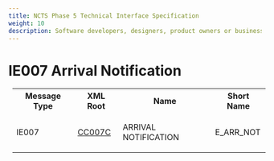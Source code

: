 ```yaml
---
title: NCTS Phase 5 Technical Interface Specification
weight: 10
description: Software developers, designers, product owners or business analysts. Integrate your software with the ERMIS service
---
```

# IE007 Arrival Notification
<table cellspacing="0" style="border-collapse:collapse;margin-left:6pt">
 <tr>
  <th>
   Message Type
  </th>
  <th>
   XML Root
  </th>
  <th>
   Name
  </th>
  <th>
   Short Name
  </th>
 </tr>
 <tr style="height:14pt">
  <td style="">
   <p class="s3" style="">
    IE007
   </p>
  </td>
  <td style="">
   <a href="https://github.com/hmrc/transit-movements-validator/blob/main/conf/xsd/cc007c.xsd">
    CC007C
   </a>
  </td>
  <td style="">
   <p class="s3" style="">
    ARRIVAL NOTIFICATION
   </p>
  </td>
  <td style="">
   E_ARR_NOT
  </td>
 </tr>
</table>